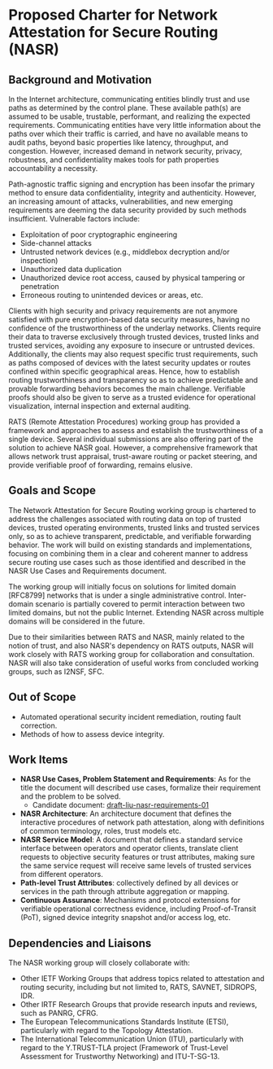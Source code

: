 # Proposed Charter for Network Attestation for Secure Routing (NASR)

## Background and Motivation

In the Internet architecture, communicating entities blindly trust and use paths as determined by the control plane. These available path(s) are assumed to be usable, trustable, performant, and realizing the expected requirements. Communicating entities have very little information about the paths over which their traffic is carried, and have no available means to audit paths, beyond basic properties like latency, throughput, and congestion. However, increased demand in network security, privacy, robustness, and confidentiality makes tools for path properties accountability a necessity.

Path-agnostic traffic signing and encryption has been insofar the primary method to ensure data confidentiality, integrity and authenticity. However, an increasing amount of attacks, vulnerabilities, and new emerging requirements are deeming the data security provided by such methods insufficient. Vulnerable factors include:

* Exploitation of poor cryptographic engineering
* Side-channel attacks
* Untrusted network devices (e.g., middlebox decryption and/or inspection)
* Unauthorized data duplication
* Unauthorized device root access, caused by physical tampering or penetration
* Erroneous routing to unintended devices or areas, etc.


Clients with high security and privacy requirements are not anymore satisfied with pure encryption-based data security measures, having no confidence of the trustworthiness of the underlay networks. Clients require their data to traverse exclusively through trusted devices, trusted links and trusted services, avoiding any exposure to insecure or untrusted devices. Additionally, the clients may also request specific trust requirements, such as paths composed of devices with the latest security updates or routes confined within specific geographical areas. Hence, how to establish routing trustworthiness and transparency so as to achieve predictable and provable forwarding behaviors becomes the main challenge. Verifiable proofs should also be given to serve as a trusted evidence for operational visualization, internal inspection and external auditing. 

RATS (Remote Attestation Procedures) working group has provided a framework and approaches to assess and establish the trustworthiness of a single device. Several individual submissions are also offering part of the solution to achieve NASR goal. However, a comprehensive framework that allows network trust appraisal, trust-aware routing or packet steering, and provide verifiable proof of forwarding, remains elusive. 

## Goals and Scope

The Network Attestation for Secure Routing working group is chartered to address the challenges associated with routing data on top of trusted devices, trusted operating environments, trusted links and trusted services only, so as to achieve transparent, predictable, and verifiable forwarding behavior. The work will build on existing standards and implementations, focusing on combining them in a clear and coherent manner to address secure routing use cases such as those identified and described in the NASR Use Cases and Requirements document.

The working group will initially focus on solutions for limited domain [RFC8799] networks that is under a single administrative control. Inter-domain scenario is partially covered to permit interaction between two limited domains, but not the public Internet. Extending NASR across multiple domains will be considered in the future. 

Due to their similarities between RATS and NASR, mainly related to the notion of trust, and also NASR's dependency on RATS outputs, NASR will work closely with RATS working group for collaboration and consultation.  NASR will also take consideration of useful works from concluded working groups, such as I2NSF, SFC. 

## Out of Scope

- Automated operational security incident remediation, routing fault correction.
- Methods of how to assess device integrity. 

## Work Items

- **NASR Use Cases, Problem Statement and Requirements**: As for the title the document will described use cases, formalize their requirement and the problem to be solved. 
    - Candidate document: [draft-liu-nasr-requirements-01](https://datatracker.ietf.org/doc/draft-liu-nasr-requirements/)
- **NASR Architecture**: An architecture document that defines the interactive procedures of network path attestation, along with definitions of common terminology, roles, trust models etc. 
- **NASR Service Model**: A document that defines a standard service interface between operators and operator clients, translate client requests to objective security features or trust attributes, making sure the same service request will receive same levels of trusted services from different operators. 
- **Path-level Trust Attributes**: collectively defined by all devices or services in the path through attribute aggregation or mapping.
- **Continuous Assurance**: Mechanisms and protocol extensions for verifiable operational correctness evidence, including Proof-of-Transit (PoT), signed device integrity snapshot and/or access log, etc. 

## Dependencies and Liaisons 

The NASR working group will closely collaborate with: 

- Other IETF Working Groups that address topics related to attestation and routing security, including but not limited to, RATS, SAVNET, SIDROPS, IDR.
- Other IRTF Research Groups that provide research inputs and reviews, such as PANRG, CFRG. 
- The European Telecommunications Standards Institute (ETSI), particularly with regard to the Topology Attestation.
- The International Telecommunication Union (ITU), particularly with regard to the Y.TRUST-TLA project (Framework of Trust-Level Assessment for Trustworthy Networking) and ITU-T-SG-13. 

